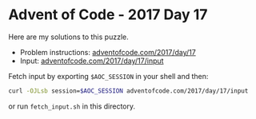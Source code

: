 # Advent of Code - 2017 Day 17
Here are my solutions to this puzzle.

* Problem instructions: [adventofcode.com/2017/day/17](https://adventofcode.com/2017/day/17)
* Input: [adventofcode.com/2017/day/17/input](https://adventofcode.com/2017/day/17/input)

Fetch input by exporting `$AOC_SESSION` in your shell and then:
```bash
curl -OJLsb session=$AOC_SESSION adventofcode.com/2017/day/17/input
```

or run `fetch_input.sh` in this directory.
